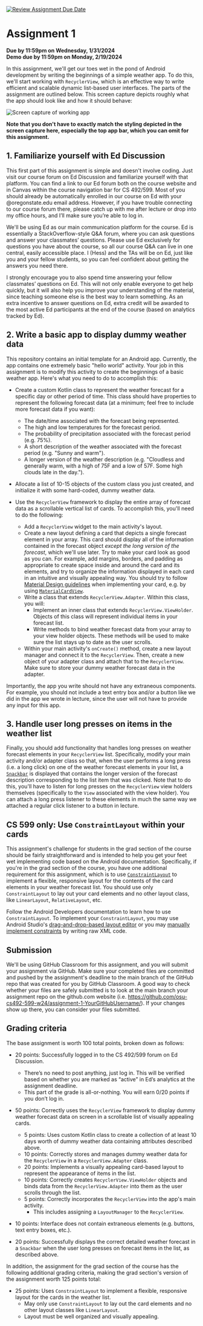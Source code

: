 [![Review Assignment Due Date](https://classroom.github.com/assets/deadline-readme-button-24ddc0f5d75046c5622901739e7c5dd533143b0c8e959d652212380cedb1ea36.svg)](https://classroom.github.com/a/eKbRLvSZ)
# Assignment 1
**Due by 11:59pm on Wednesday, 1/31/2024** <br/>
**Demo due by 11:59pm on Monday, 2/19/2024**

In this assignment, we'll get our toes wet in the pond of Android development by writing the beginnings of a simple weather app.  To do this, we'll start working with `RecyclerView`, which is an effective way to write efficient and scalable dynamic list-based user interfaces.  The parts of the assignment are outlined below.  This screen capture depicts roughly what the app should look like and how it should behave:

![Screen capture of working app](screencap.gif)

**Note that you don't have to exactly match the styling depicted in the screen capture here, especially the top app bar, which you can omit for this assignment.**

## 1. Familiarize yourself with Ed Discussion

This first part of this assignment is simple and doesn't involve coding.  Just visit our course forum on Ed Discussion and familiarize yourself with that platform.  You can find a link to our Ed forum both on the course website and in Canvas within the course navigation bar for CS 492/599.  Most of you should already be automatically enrolled in our course on Ed with your @oregonstate.edu email address.  However, if you have trouble connecting to our course forum there, please catch up with me after lecture or drop into my office hours, and I’ll make sure you’re able to log in.

We'll be using Ed as our main communication platform for the course.  Ed is essentially a StackOverflow-style Q&A forum, where you can ask questions and answer your classmates’ questions.  Please use Ed exclusively for questions you have about the course, so all our course Q&A can live in one central, easily accessible place.  I (Hess) and the TAs will be on Ed, just like you and your fellow students, so you can feel confident about getting the answers you need there.

I strongly encourage you to also spend time answering your fellow classmates’ questions on Ed. This will not only enable everyone to get help quickly, but it will also help you improve your understanding of the material, since teaching someone else is the best way to learn something.  As an extra incentive to answer questions on Ed, extra credit will be awarded to the most active Ed participants at the end of the course (based on analytics tracked by Ed).

## 2. Write a basic app to display dummy weather data

This repository contains an initial template for an Android app.  Currently, the app contains one extremely basic "hello world" activity.  Your job in this assignment is to modify this activity to create the beginnings of a basic weather app.  Here's what you need to do to accomplish this:

  * Create a custom Kotlin class to represent the weather forecast for a specific day or other period of time.  This class should have properties to represent the following forecast data (at a minimum; feel free to include more forecast data if you want):
    * The date/time associated with the forecast being represented.
    * The high and low temperatures for the forecast period.
    * The probability of precipitation associated with the forecast period (e.g. 75%).
    * A short description of the weather associated with the forecast period (e.g. "Sunny and warm").
    * A longer version of the weather description (e.g. "Cloudless and generally warm, with a high of 75F and a low of 57F.  Some high clouds late in the day.").

  * Allocate a list of 10-15 objects of the custom class you just created, and initialize it with some hard-coded, dummy weather data.

  * Use the `RecyclerView` framework to display the entire array of forecast data as a scrollable vertical list of cards.  To accomplish this, you'll need to do the following:
    * Add a `RecyclerView` widget to the main activity's layout.
    * Create a new layout defining a card that depicts a single forecast element in your array.  This card should display all of the information contained in the forecast object *except the long version of the forecast*, which we'll use later.  Try to make your card look as good as you can.  For example, add margins, borders, and padding as appropriate to create space inside and around the card and its elements, and try to organize the information displayed in each card in an intuitive and visually appealing way.  You should try to follow [Material Design guidelines](https://m3.material.io/components/cards/overview) when implementing your card, e.g. by using [`MaterialCardView`](https://github.com/material-components/material-components-android/blob/master/docs/components/Card.md).
    * Write a class that extends `RecyclerView.Adapter`.  Within this class, you will:
      * Implement an inner class that extends `RecyclerView.ViewHolder`.  Objects of this class will represent individual items in your forecast list.
      * Write methods to bind weather forecast data from your array to your view holder objects.  These methods will be used to make sure the list stays up to date as the user scrolls.
    * Within your main activity's `onCreate()` method, create a new layout manager and connect it to the `RecyclerView`.  Then, create a new object of your adapter class and attach that to the `RecyclerView`.  Make sure to store your dummy weather forecast data in the adapter.

  Importantly, the app you write should not have any extraneous components.  For example, you should not include a text entry box and/or a button like we did in the app we wrote in lecture, since the user will not have to provide any input for this app.

## 3. Handle user long presses on items in the weather list

Finally, you should add functionality that handles long presses on weather forecast elements in your `RecyclerView` list.  Specifically, modify your main activity and/or adapter class so that, when the user performs a long press (i.e. a long click) on one of the weather forecast elements in your list, a [`Snackbar`](https://developer.android.com/training/snackbar) is displayed that contains the longer version of the forecast description corresponding to the list item that was clicked.  Note that to do this, you'll have to listen for long presses on the `RecyclerView` view holders themselves (specifically to the `View` associated with the view holder).  You can attach a long press listener to these elements in much the same way we attached a regular click listener to a button in lecture.

## CS 599 only: Use `ConstraintLayout` within your cards

This assignment's challenge for students in the grad section of the course should be fairly straightforward and is intended to help you get your feet wet implementing code based on the Android documentation.  Specifically, if you're in the grad section of the course, you have one additional requirement for this assignment, which is to use [`ConstraintLayout`](https://developer.android.com/reference/androidx/constraintlayout/widget/ConstraintLayout) to implement a flexible, responsive layout for the contents of the card elements in your weather forecast list.  You should use only `ConstraintLayout` to lay out your card elements and no other layout class, like `LinearLayout`, `RelativeLayout`, etc.

Follow the Android Developers documentation to learn how to use `ConstraintLayout`.  To implement your `ConstraintLayout`, you may use Android Studio's [drag-and-drop-based layout editor](https://developer.android.com/develop/ui/views/layout/constraint-layout) or you may [manually implement constraints](https://developer.android.com/reference/androidx/constraintlayout/widget/ConstraintLayout) by writing raw XML code.

## Submission

We'll be using GitHub Classroom for this assignment, and you will submit your assignment via GitHub.  Make sure your completed files are committed and pushed by the assignment's deadline to the main branch of the GitHub repo that was created for you by GitHub Classroom.  A good way to check whether your files are safely submitted is to look at the main branch your assignment repo on the github.com website (i.e. https://github.com/osu-cs492-599-w24/assignment-1-YourGitHubUsername/). If your changes show up there, you can consider your files submitted.

## Grading criteria

The base assignment is worth 100 total points, broken down as follows:

* 20 points: Successfully logged in to the CS 492/599 forum on Ed Discussion.
  * There’s no need to post anything, just log in.  This will be verified based on whether you are marked as “active” in Ed’s analytics at the assignment deadline.
  * This part of the grade is all-or-nothing.  You will earn 0/20 points if you don’t log in.

* 50 points: Correctly uses the `RecyclerView` framework to display dummy weather forecast data on screen in a scrollable list of visually appealing cards.
  * 5 points: Uses custom Kotlin class to create a collection of at least 10 days worth of dummy weather data containing attributes described above.
  * 10 points: Correctly stores and manages dummy weather data for the `RecyclerView` in a `RecyclerView.Adapter` class.
  * 20 points: Implements a visually appealing card-based layout to represent the appearance of items in the list.
  * 10 points: Correctly creates `RecyclerView.ViewHolder` objects and binds data from the `RecyclerView.Adapter` into them as the user scrolls through the list.
  * 5 points: Correctly incorporates the `RecyclerView` into the app's main activity.
    * This includes assigning a `LayoutManager` to the `RecyclerView`.

* 10 points: Interface does not contain extraneous elements (e.g. buttons, text entry boxes, etc.).

* 20 points: Successfully displays the correct detailed weather forecast in a `Snackbar` when the user long presses on forecast items in the list, as described above.

In addition, the assignment for the grad section of the course has the following additional grading criteria, making the grad section's version of the assignment worth 125 points total:

* 25 points: Uses `ConstraintLayout` to implement a flexible, responsive layout for the cards in the weather list.
  * May only use `ConstraintLayout` to lay out the card elements and no other layout classes like `LinearLayout`.
  * Layout must be well organized and visually appealing.
